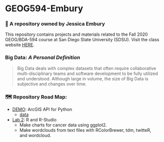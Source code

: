# GEOG594-Embury
### :pushpin: A repository owned by Jessica Embury

This repository contains projects and materials related to the Fall 2020 GEOG/BDA-594 course at San Diego State University (SDSU). Visit the class website [HERE](https://map.sdsu.edu/bigdata/).

### Big Data: _A Personal Definition_
> Big Data deals with complex datasets that often require collaborative multi-disciplinary teams and software development to be fully utilized and understood. Although large in volume, the size of Big Data is subjective and changes over time.

### :world_map: Repository Road Map: 
* [DEMO](https://github.com/jlembury/GEOG594-Embury/blob/master/DEMO_ArcGIS_API_Python.ipynb): ArcGIS API for Python
  * [data](https://github.com/jlembury/GEOG594-Embury/tree/master/demo_data)
* [Lab 2](https://github.com/jlembury/GEOG594-Embury/tree/master/594-lab02): R and R-Studio
  * Make charts for cancer data using ggplot2.
  * Make wordclouds from text files with RColorBrewer, tdm, twitteR, and wordcloud.
